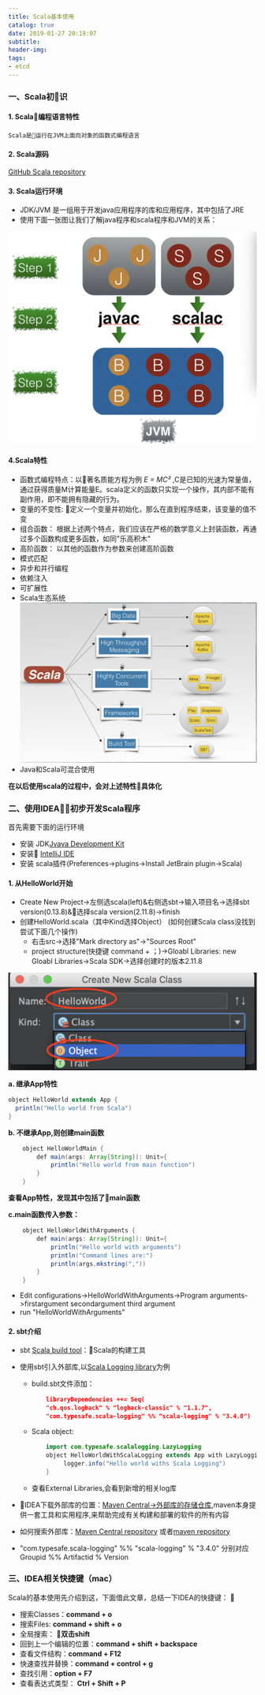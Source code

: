 ```yaml
---
title: Scala基本使用
catalog: true
date: 2019-01-27 20:19:07
subtitle:
header-img:
tags:
- etcd
---
```


### 一、Scala初识
#### 1. Scala编程语言特性

    Scala是运行在JVM上面向对象的函数式编程语言

#### 2. Scala源码

 [GitHub Scala repository](https://github.com/scala/scala)

#### 3. Scala运行环境
    
- JDK/JVM 是一组用于开发java应用程序的库和应用程序，其中包括了JRE
- 使用下面一张图让我们了解java程序和scala程序和JVM的关系：

![JVM和Scala程序](Scala基本使用/JVM.png)

#### 4.Scala特性

- 函数式编程特点：以著名质能方程为例  *E = MC²* ,C是已知的光速为常量值，通过获得质量M计算能量E。scala定义的函数只实现一个操作，其内部不能有副作用，即不能拥有隐藏的行为。
- 变量的不变性: 定义一个变量并初始化，那么在直到程序结束，该变量的值不变
- 组合函数： 根据上述两个特点，我们应该在严格的数学意义上封装函数，再通过多个函数构成更多函数，如同"乐高积木"
- 高阶函数： 以其他的函数作为参数来创建高阶函数
- 模式匹配
- 异步和并行编程
- 依赖注入
- 可扩展性
- Scala生态系统
![Scala生态系统](Scala基本使用/ecosystem.png)
- Java和Scala可混合使用

**在以后使用scala的过程中，会对上述特性具体化**

### 二、使用IDEA初步开发Scala程序

首先需要下面的运行环境
- 安装 JDK[Jvava Development Kit](https://www.oracle.com/technetwork/java/javase/downloads/jdk8-downloads-2133151.html)
- 安装 [IntelliJ IDE](https://www.jetbrains.com/idea/download/)
- 安装 scala插件(Preferences->plugins->Install JetBrain plugin->Scala)

#### 1. 从HelloWorld开始
- Create New Project->左侧选scala(left)&右侧选sbt->输入项目名->选择sbt version(0.13.8)&选择scala version(2.11.8)->finish
- 创建HelloWorld.scala（其中Kind选择Object）
(如何创建Scala class没找到尝试下面几个操作)
    - 右击src->选择"Mark directory as"->"Sources Root"
    - project structure(快捷键 command + ；)->Gloabl Libraries: new Gloabl Libraries->Scala SDK->选择创建时的版本2.11.8

![Kind](Scala基本使用/kind.png)

**a. 继承App特性**
```java
object HelloWorld extends App {
  println("Hello world from Scala")
}
```
**b. 不继承App,则创建main函数**
```java
    object HelloWorldMain {
        def main(args: Array[String]): Unit={
            println("Hello world from main function")
        }
    }
```
**查看App特性，发现其中包括了main函数**

**c.main函数传入参数：**
```java
    object HelloWorldWithArguments {
        def main(args: Array[String]): Unit={
            println("Hello world with arguments")
            println("Command lines are:")
            println(args.mkstring(","))
        }
    }
```
- Edit configurations->HelloWorldWithArguments->Program arguments->firstargument secondargument third argument
- run "HelloWorldWithArguments"

#### 2. sbt介绍
- sbt [Scala build tool](https://www.scala-sbt.org/0.13/docs/index.html)：Scala的构建工具
- 使用sbt引入外部库,以[Scala Logging library](https://github.com/lightbend/scala-logging)为例
    -  build.sbt文件添加：
        ```json
            libraryDependencies ++= Seq(
            "ch.qos.logback" % "logback-classic" % "1.1.7",
            "com.typesafe.scala-logging" %% "scala-logging" % "3.4.0")
        ```
    - Scala object:
        ```java
            import com.typesafe.scalalogging.LazyLogging
            object HelloWorldWithScalaLogging extends App with LazyLogging{
                 logger.info("Hello world withs Scala Logging")
            }
        ```
    - 查看External Libraries,会看到新增的相关log库
- IDEA下载外部库的位置：[Maven Central->外部库的存储仓库](https://maven.apache.org/what-is-maven.html),maven本身提供一套工具和实用程序,来帮助完成有关构建和部署的软件的所有内容
- 如何搜索外部库：[Maven Central repository](https://search.maven.org) 或者[maven repository](https://mvnrepository.com)

- "com.typesafe.scala-logging" %% "scala-logging" % "3.4.0" 分别对应 Groupid %% Artifactid % Version


### 三、IDEA相关快捷键（mac）
Scala的基本使用先介绍到这，下面借此文章，总结一下IDEA的快捷键：

- 搜索Classes：**command + o**
- 搜索Files: **command + shift + o**
- 全局搜索： **双击shift**
- 回到上一个编辑的位置：**command + shift + backspace**
- 查看文件结构：**command + F12**
- 快速查找并替换：**command + control + g**
- 查找引用：**option + F7**
- 查看表达式类型： **Ctrl + Shift + P**



